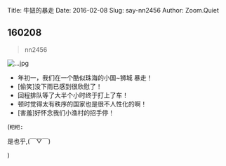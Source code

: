 Title: 牛妞的暴走
Date: 2016-02-08
Slug: say-nn2456
Author: Zoom.Quiet


## 160208
> nn2456

![...jpg](http://zoomquiet.qiniucdn.com/niuniu-albums/nn2016/160208-nn2456.jpg?imageView2/2/w/360)

- 年初一，我们在一个酷似珠海的小国~狮城 暴走！
- [偷笑]没下雨已感到很欣慰了！
- 回程排队等了大半个小时终于打上了车！
- 顿时觉得太有秩序的国家也是很不人性化的啊！
- [害羞]好怀念我们小渔村的招手停！

(`粑粑:` 

是也乎,(￣▽￣)

)
